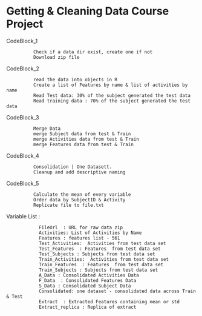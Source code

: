 # Getting & Cleaning Data Course Project

CodeBlock_1  

              Check if a data dir exist, create one if not
              Download zip file
CodeBlock_2 

              read the data into objects in R
              Create a list of Features by name & list of activities by name
              Read Test data: 30% of the subject generated the test data 
              Read training data : 70% of the subject generated the test data 
CodeBlock_3

              Merge Data 
              merge Subject data from test & Train
              merge Activities data from test & Train
              merge Features data from test & Train
CodeBlock_4          

              Consolidation | One Datasett.
              Cleanup and add descriptive naming
CodeBlock_5

              Calculate the mean of every variable
              Order data by SubjectID & Activity
              Replicate file to file.txt

Variable List :

                FileUrl  : URL for raw data zip
                Activities: List of Activities by Name
                Features : features list - 561
                Test_Activities:  Activities from test data set
                Test_Features  : Features  from test data set
                Test_Subjects : Subjects from test data set 
                Train_Activities:  Activities from test data set
                Train_Features  : Features  from test data set
                Train_Subjects : Subjects from test data set 
                A_Data : Consolidated Activities Data
                F_Data  : Consolidated Features Data
                S_Data : Consolidated Subject Data
                Consolidated: one dataset - consolidated data across Train & Test
                Extract  : Extracted Features containing mean or std
                Extract_replica : Replica of extract 
